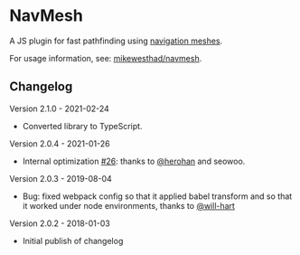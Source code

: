 # NavMesh

A JS plugin for fast pathfinding using [navigation meshes](https://en.wikipedia.org/wiki/Navigation_mesh).

For usage information, see: [mikewesthad/navmesh](https://github.com/mikewesthad/navmesh).

## Changelog

Version 2.1.0 - 2021-02-24

- Converted library to TypeScript.

Version 2.0.4 - 2021-01-26

- Internal optimization [#26](https://github.com/mikewesthad/navmesh/pull/26): thanks to [@herohan](https://github.com/herohan) and seowoo.

Version 2.0.3 - 2019-08-04

- Bug: fixed webpack config so that it applied babel transform and so that it worked under node environments, thanks to [@will-hart](https://github.com/will-hart)

Version 2.0.2 - 2018-01-03

- Initial publish of changelog

